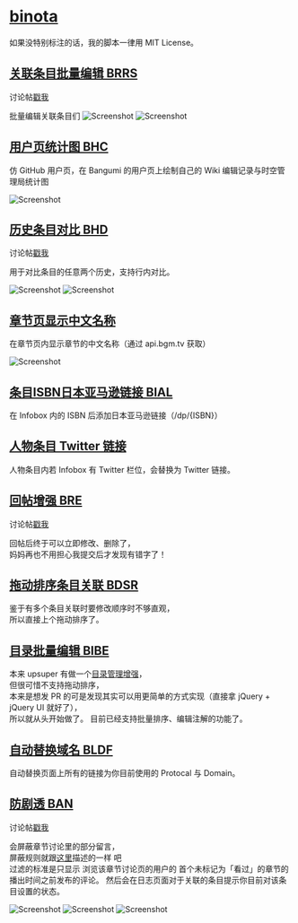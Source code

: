 # [binota](https://bgm.tv/user/binota)
如果没特别标注的话，我的脚本一律用 MIT License。

## [关联条目批量编辑 BRRS](bangumi-rename-related-subjects.user.js?raw=true)
讨论帖[戳我](https://bgm.tv/group/topic/311647)

批量编辑关联条目们
![Screenshot](http://r.loli.io/vay6ny.jpg)
![Screenshot](http://r.loli.io/jMR3Mn.jpg)

## [用户页统计图 BHC](bangumi-homepage-calendar.user.js?raw=true)
仿 GitHub 用户页，在 Bangumi 的用户页上绘制自己的 Wiki 编辑记录与时空管理局统计图  

![Screenshot](http://puu.sh/mUdlQ/63f2e6354f.png)

## [历史条目对比 BHD](bangumi-history-diff.user.js?raw=true)
讨论帖[戳我](https://bgm.tv/group/topic/311622)

用于对比条目的任意两个历史，支持行内对比。

![Screenshot](http://r.loli.io/YzUrMn.jpg)
![Screenshot](https://i.imgur.com/jlEMOxC.jpg)

## [章节页显示中文名称](bangumi-episode-chinese.user.js?raw=true)

在章节页内显示章节的中文名称（通过 api.bgm.tv 获取）

![Screenshot](http://puu.sh/oufxZ/f59fb8144b.png)

## [条目ISBN日本亚马逊链接 BIAL](bangumi-isbn-amazon-link.user.js?raw=true)

在 Infobox 内的 ISBN 后添加日本亚马逊链接（/dp/{ISBN}）

## [人物条目 Twitter 链接](bangumi-twitter-link.user.js?raw=true)

人物条目内若 Infobox 有 Twitter 栏位，会替换为 Twitter 链接。


## [回帖增强 BRE](bangumi-reply-extend.user.js?raw=true)
讨论帖[戳我](https://bgm.tv/group/topic/311623)

回帖后终于可以立即修改、删除了，  
妈妈再也不用担心我提交后才发现有错字了！

## [拖动排序条目关联 BDSR](bangumi-drag2sort-relationship.user.js?raw=true)

鉴于有多个条目关联时要修改顺序时不够直观，  
所以直接上个拖动排序了。

## [目录批量编辑 BIBE](bangumi-index-batch-edit.user.js?raw=true)

本来 upsuper 有做一个[目录管理增强](https://github.com/bangumi/scripts/blob/master/upsuper/index_manager.user.js)，  
但很可惜不支持拖动排序，  
本来是想发 PR 的可是发现其实可以用更简单的方式实现（直接拿 jQuery + jQuery UI 就好了），  
所以就从头开始做了。
目前已经支持批量排序、编辑注解的功能了。

## [自动替换域名 BLDF](bangumi-links-domain-fixer.user.js?raw=true)
自动替换页面上所有的链接为你目前使用的 Protocal 与 Domain。

## [防剧透 BAN](bangumi-anti-netabare.user.js?raw=true)
讨论帖[戳我](https://bgm.tv/group/topic/311322)

会屏蔽章节讨论里的部分留言，  
屏蔽规则就跟[这里](https://bgm.tv/group/topic/311320)描述的一样 吧  
过滤的标准是只显示 浏览该章节讨论页的用户的 首个未标记为「看过」的章节的 播出时间之前发布的评论。
然后会在日志页面对于关联的条目提示你目前对该条目设置的状态。

![Screenshot](http://r.loli.io/A3qqea.jpg)
![Screenshot](http://r.loli.io/bIJnQz.jpg)
![Screenshot](http://r.loli.io/yauAny.jpg)

